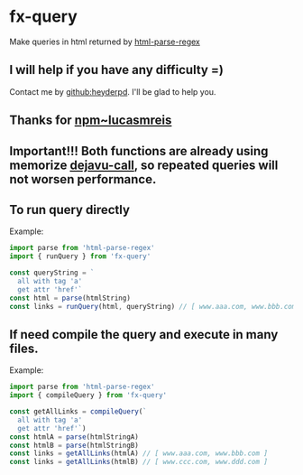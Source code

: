 # fx-query
Make queries in html returned by [html-parse-regex](https://www.npmjs.com/package/html-parse-regex)

## I will help if you have any difficulty =)
Contact me by [github:heyderpd](https://github.com/heyderpd). I'll be glad to help you.

## Thanks for [npm~lucasmreis](https://www.npmjs.com/~lucasmreis)

## Important!!! Both functions are already using memorize [dejavu-call](https://www.npmjs.com/package/dejavu-call), so repeated queries will not worsen performance.


## To run query directly
Example:
```javascript
import parse from 'html-parse-regex'
import { runQuery } from 'fx-query'

const queryString = `
  all with tag 'a'
  get attr 'href'`
const html = parse(htmlString)
const links = runQuery(html, queryString) // [ www.aaa.com, www.bbb.com ]
```

## If need compile the query and execute in many files. 
Example:
```javascript
import parse from 'html-parse-regex'
import { compileQuery } from 'fx-query'

const getAllLinks = compileQuery(`
  all with tag 'a'
  get attr 'href'`)
const htmlA = parse(htmlStringA)
const htmlB = parse(htmlStringB)
const links = getAllLinks(htmlA) // [ www.aaa.com, www.bbb.com ]
const links = getAllLinks(htmlB) // [ www.ccc.com, www.ddd.com ]
```
